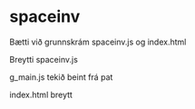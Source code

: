 # spaceinv

Bætti við grunnskrám spaceinv.js og index.html

Breytti spaceinv.js

g_main.js tekið beint frá pat

index.html breytt 
